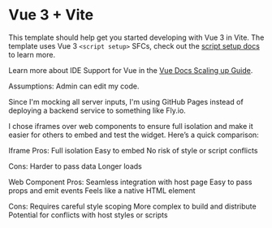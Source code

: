 # Vue 3 + Vite

This template should help get you started developing with Vue 3 in Vite. The template uses Vue 3 `<script setup>` SFCs, check out the [script setup docs](https://v3.vuejs.org/api/sfc-script-setup.html#sfc-script-setup) to learn more.

Learn more about IDE Support for Vue in the [Vue Docs Scaling up Guide](https://vuejs.org/guide/scaling-up/tooling.html#ide-support).

Assumptions: Admin can edit my code.

Since I'm mocking all server inputs, I'm using GitHub Pages instead of deploying a backend service to something like Fly.io.

I chose iframes over web components to ensure full isolation and make it easier for others to embed and test the widget. Here’s a quick comparison:

Iframe
Pros:
Full isolation
Easy to embed
No risk of style or script conflicts

Cons:
Harder to pass data
Longer loads

Web Component
Pros:
Seamless integration with host page
Easy to pass props and emit events
Feels like a native HTML element

Cons:
Requires careful style scoping
More complex to build and distribute
Potential for conflicts with host styles or scripts
